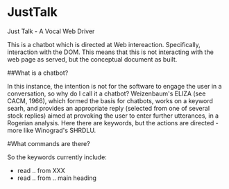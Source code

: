 # JustTalk
Just Talk - A Vocal Web Driver

This is a chatbot which is directed at Web intereaction.
Specifically, interaction with the DOM.
This means that this is not interacting with the web page as served, 
but the conceptual document as built.

##What is a chatbot?

In this instance, the intention is not for the software to engage the user
in a conversation, so why do I call it a chatbot?
Weizenbaum's ELIZA (see CACM, 1966), which formed the basis for chatbots, 
works on a keyword searh, and provides an appropriate reply (selected from one of
several stock replies) aimed at provoking the user to enter further utterances,
in a Rogerian analysis.
Here there are keywords, but the actions are directed - more like Winograd's SHRDLU.

#What commands are there?

So the keywords currently include:
- read .. from XXX
- read .. from .. main heading
